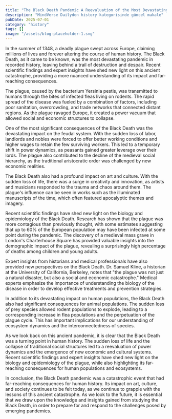 ```yaml
---
title: "The Black Death Pandemic A Reevaluation of the Most Devastating Plague in Human History"
description: "MindVerse Dailyden history kategorisinde güncel makale"
pubDate: 2025-07-01
category: "history"
tags: []
image: "/assets/blog-placeholder-1.svg"
---
```


In the summer of 1348, a deadly plague swept across Europe, claiming millions of lives and forever altering the course of human history. The Black Death, as it came to be known, was the most devastating pandemic in recorded history, leaving behind a trail of destruction and despair. Recent scientific findings and expert insights have shed new light on this ancient catastrophe, providing a more nuanced understanding of its impact and far-reaching consequences.

The plague, caused by the bacterium Yersinia pestis, was transmitted to humans through the bites of infected fleas living on rodents. The rapid spread of the disease was fueled by a combination of factors, including poor sanitation, overcrowding, and trade networks that connected distant regions. As the plague ravaged Europe, it created a power vacuum that allowed social and economic structures to collapse.

One of the most significant consequences of the Black Death was the devastating impact on the feudal system. With the sudden loss of labor, landlords and nobles were forced to offer better working conditions and higher wages to retain the few surviving workers. This led to a temporary shift in power dynamics, as peasants gained greater leverage over their lords. The plague also contributed to the decline of the medieval social hierarchy, as the traditional aristocratic order was challenged by new economic realities.

The Black Death also had a profound impact on art and culture. With the sudden loss of life, there was a surge in creativity and innovation, as artists and musicians responded to the trauma and chaos around them. The plague's influence can be seen in works such as the illuminated manuscripts of the time, which often featured apocalyptic themes and imagery.

Recent scientific findings have shed new light on the biology and epidemiology of the Black Death. Research has shown that the plague was more contagious than previously thought, with some estimates suggesting that up to 60% of the European population may have been infected at some point during the pandemic. The discovery of a medieval mass grave in London's Charterhouse Square has provided valuable insights into the demographic impact of the plague, revealing a surprisingly high percentage of deaths among children and young adults.

Expert insights from historians and medical professionals have also provided new perspectives on the Black Death. Dr. Samuel Kline, a historian at the University of California, Berkeley, notes that "the plague was not just a natural disaster, but also a social and economic catastrophe." Medical experts emphasize the importance of understanding the biology of the disease in order to develop effective treatments and prevention strategies.

In addition to its devastating impact on human populations, the Black Death also had significant consequences for animal populations. The sudden loss of prey species allowed rodent populations to explode, leading to a corresponding increase in flea populations and the perpetuation of the plague cycle. This has important implications for our understanding of ecosystem dynamics and the interconnectedness of species.

As we look back on this ancient pandemic, it is clear that the Black Death was a turning point in human history. The sudden loss of life and the collapse of traditional social structures led to a reevaluation of power dynamics and the emergence of new economic and cultural systems. Recent scientific findings and expert insights have shed new light on the biology and epidemiology of the plague, while also highlighting its far-reaching consequences for human populations and ecosystems.

In conclusion, the Black Death pandemic was a catastrophic event that had far-reaching consequences for human history. Its impact on art, culture, and society continues to be felt today, as we continue to grapple with the lessons of this ancient catastrophe. As we look to the future, it is essential that we draw upon the knowledge and insights gained from studying the Black Death, in order to prepare for and respond to the challenges posed by emerging pandemics.